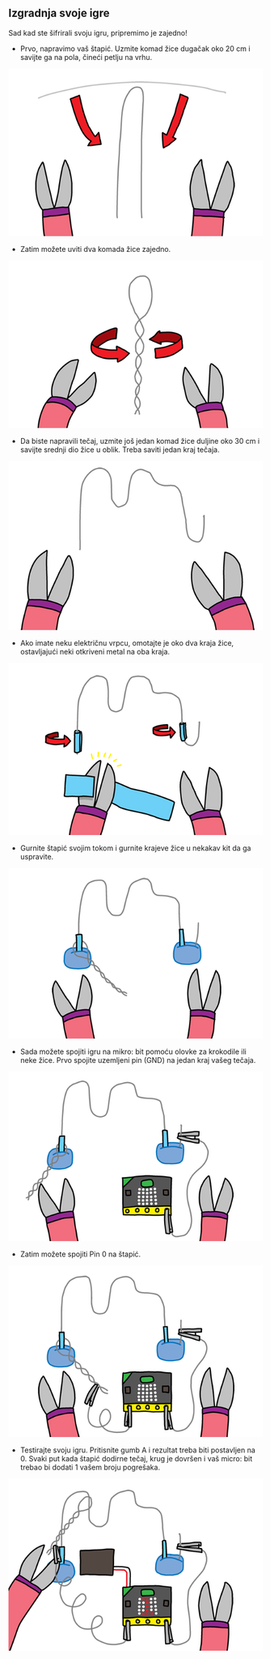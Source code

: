 ## Izgradnja svoje igre

Sad kad ste šifrirali svoju igru, pripremimo je zajedno!

+ Prvo, napravimo vaš štapić. Uzmite komad žice dugačak oko 20 cm i savijte ga na pola, čineći petlju na vrhu.

![screenshot](images/frustration-wand-bend.png)

+ Zatim možete uviti dva komada žice zajedno.

![screenshot](images/frustration-wand-twist.png)

+ Da biste napravili tečaj, uzmite još jedan komad žice duljine oko 30 cm i savijte srednji dio žice u oblik. Treba saviti jedan kraj tečaja.

![screenshot](images/frustration-course-bend.png)

+ Ako imate neku električnu vrpcu, omotajte je oko dva kraja žice, ostavljajući neki otkriveni metal na oba kraja.

![snimka zaslona](images/frustration-course-tape.png)

+ Gurnite štapić svojim tokom i gurnite krajeve žice u nekakav kit da ga uspravite.

![screenshot](images/frustration-course-putty.png)

+ Sada možete spojiti igru na mikro: bit pomoću olovke za krokodile ili neke žice. Prvo spojite uzemljeni pin (GND) na jedan kraj vašeg tečaja.

![screenshot](images/frustration-gnd-connect.png)

+ Zatim možete spojiti Pin 0 na štapić.

![screenshot](images/frustration-pin0-connect.png)

+ Testirajte svoju igru. Pritisnite gumb A i rezultat treba biti postavljen na 0. Svaki put kada štapić dodirne tečaj, krug je dovršen i vaš micro: bit trebao bi dodati 1 vašem broju pogrešaka.

![screenshot](images/frustration-final.png)